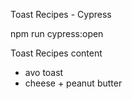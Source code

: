 Toast Recipes - Cypress

npm run cypress:open

Toast Recipes content
- avo toast
- cheese + peanut butter